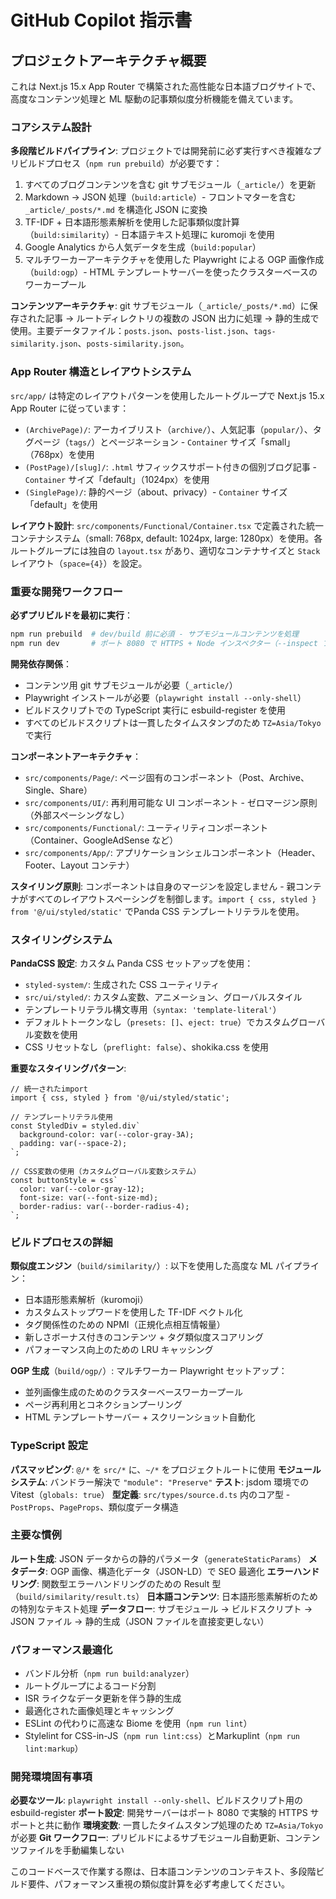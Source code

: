 # GitHub Copilot 指示書

## プロジェクトアーキテクチャ概要

これは Next.js 15.x App Router で構築された高性能な日本語ブログサイトで、高度なコンテンツ処理と ML 駆動の記事類似度分析機能を備えています。

### コアシステム設計

**多段階ビルドパイプライン**: プロジェクトでは開発前に必ず実行すべき複雑なプリビルドプロセス（`npm run prebuild`）が必要です：

1. すべてのブログコンテンツを含む git サブモジュール（`_article/`）を更新
2. Markdown → JSON 処理（`build:article`）- フロントマターを含む `_article/_posts/*.md` を構造化 JSON に変換
3. TF-IDF + 日本語形態素解析を使用した記事類似度計算（`build:similarity`）- 日本語テキスト処理に kuromoji を使用
4. Google Analytics から人気データを生成（`build:popular`）
5. マルチワーカーアーキテクチャを使用した Playwright による OGP 画像作成（`build:ogp`）- HTML テンプレートサーバーを使ったクラスターベースのワーカープール

**コンテンツアーキテクチャ**: git サブモジュール（`_article/_posts/*.md`）に保存された記事 → ルートディレクトリの複数の JSON 出力に処理 → 静的生成で使用。主要データファイル：`posts.json`、`posts-list.json`、`tags-similarity.json`、`posts-similarity.json`。

### App Router 構造とレイアウトシステム

`src/app/` は特定のレイアウトパターンを使用したルートグループで Next.js 15.x App Router に従っています：

- `(ArchivePage)/`: アーカイブリスト（`archive/`）、人気記事（`popular/`）、タグページ（`tags/`）とページネーション - `Container` サイズ「small」（768px）を使用
- `(PostPage)/[slug]/`: `.html` サフィックスサポート付きの個別ブログ記事 - `Container` サイズ「default」（1024px）を使用
- `(SinglePage)/`: 静的ページ（about、privacy）- `Container` サイズ「default」を使用

**レイアウト設計**: `src/components/Functional/Container.tsx` で定義された統一コンテナシステム（small: 768px, default: 1024px, large: 1280px）を使用。各ルートグループには独自の `layout.tsx` があり、適切なコンテナサイズと `Stack` レイアウト（`space={4}`）を設定。

### 重要な開発ワークフロー

**必ずプリビルドを最初に実行**：

```bash
npm run prebuild  # dev/build 前に必須 - サブモジュールコンテンツを処理
npm run dev       # ポート 8080 で HTTPS + Node インスペクター（--inspect フラグ）
```

**開発依存関係**：

- コンテンツ用 git サブモジュールが必要（`_article/`）
- Playwright インストールが必要（`playwright install --only-shell`）
- ビルドスクリプトでの TypeScript 実行に esbuild-register を使用
- すべてのビルドスクリプトは一貫したタイムスタンプのため `TZ=Asia/Tokyo` で実行

**コンポーネントアーキテクチャ**：

- `src/components/Page/`: ページ固有のコンポーネント（Post、Archive、Single、Share）
- `src/components/UI/`: 再利用可能な UI コンポーネント - ゼロマージン原則（外部スペーシングなし）
- `src/components/Functional/`: ユーティリティコンポーネント（Container、GoogleAdSense など）
- `src/components/App/`: アプリケーションシェルコンポーネント（Header、Footer、Layout コンテナ）

**スタイリング原則**: コンポーネントは自身のマージンを設定しません - 親コンテナがすべてのレイアウトスペーシングを制御します。`import { css, styled } from '@/ui/styled/static'` でPanda CSS テンプレートリテラルを使用。

### スタイリングシステム

**PandaCSS 設定**: カスタム Panda CSS セットアップを使用：

- `styled-system/`: 生成された CSS ユーティリティ
- `src/ui/styled/`: カスタム変数、アニメーション、グローバルスタイル
- テンプレートリテラル構文専用（`syntax: 'template-literal'`）
- デフォルトトークンなし（`presets: []`、`eject: true`）でカスタムグローバル変数を使用
- CSS リセットなし（`preflight: false`）、shokika.css を使用

**重要なスタイリングパターン**:

```tsx
// 統一されたimport
import { css, styled } from '@/ui/styled/static';

// テンプレートリテラル使用
const StyledDiv = styled.div`
  background-color: var(--color-gray-3A);
  padding: var(--space-2);
`;

// CSS変数の使用（カスタムグローバル変数システム）
const buttonStyle = css`
  color: var(--color-gray-12);
  font-size: var(--font-size-md);
  border-radius: var(--border-radius-4);
`;
```

### ビルドプロセスの詳細

**類似度エンジン**（`build/similarity/`）: 以下を使用した高度な ML パイプライン：

- 日本語形態素解析（kuromoji）
- カスタムストップワードを使用した TF-IDF ベクトル化
- タグ関係性のための NPMI（正規化点相互情報量）
- 新しさボーナス付きのコンテンツ + タグ類似度スコアリング
- パフォーマンス向上のための LRU キャッシング

**OGP 生成**（`build/ogp/`）: マルチワーカー Playwright セットアップ：

- 並列画像生成のためのクラスターベースワーカープール
- ページ再利用とコネクションプーリング
- HTML テンプレートサーバー + スクリーンショット自動化

### TypeScript 設定

**パスマッピング**: `@/*` を `src/*` に、`~/*` をプロジェクトルートに使用
**モジュールシステム**: バンドラー解決で `"module": "Preserve"`
**テスト**: jsdom 環境での Vitest（`globals: true`）
**型定義**: `src/types/source.d.ts` 内のコア型 - `PostProps`、`PageProps`、類似度データ構造

### 主要な慣例

**ルート生成**: JSON データからの静的パラメータ（`generateStaticParams`）
**メタデータ**: OGP 画像、構造化データ（JSON-LD）で SEO 最適化
**エラーハンドリング**: 関数型エラーハンドリングのための Result 型（`build/similarity/result.ts`）
**日本語コンテンツ**: 日本語形態素解析のための特別なテキスト処理
**データフロー**: サブモジュール → ビルドスクリプト → JSON ファイル → 静的生成（JSON ファイルを直接変更しない）

### パフォーマンス最適化

- バンドル分析（`npm run build:analyzer`）
- ルートグループによるコード分割
- ISR ライクなデータ更新を伴う静的生成
- 最適化された画像処理とキャッシング
- ESLint の代わりに高速な Biome を使用（`npm run lint`）
- Stylelint for CSS-in-JS（`npm run lint:css`）とMarkuplint（`npm run lint:markup`）

### 開発環境固有事項

**必要なツール**: `playwright install --only-shell`、ビルドスクリプト用の esbuild-register
**ポート設定**: 開発サーバーはポート 8080 で実験的 HTTPS サポートと共に動作
**環境変数**: 一貫したタイムスタンプ処理のため `TZ=Asia/Tokyo` が必要
**Git ワークフロー**: プリビルドによるサブモジュール自動更新、コンテンツファイルを手動編集しない

このコードベースで作業する際は、日本語コンテンツのコンテキスト、多段階ビルド要件、パフォーマンス重視の類似度計算を必ず考慮してください。
